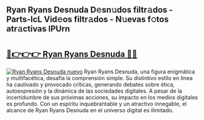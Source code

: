 ## Ryan Ryans Desnuda D𝚎sn𝚞dos filtr𝚊dos - Parts-IcL Vid𝚎os filtr𝚊dos - N𝚞evas f𝚘tos atr𝚊ctivas lPUrn

# <h2><a href="http://mb5dym.tromn.icu/?c=Ryan+Ryans+Desnuda">🔗👉👉👉 Ryan Ryans Desnuda 🔗🔗</a></h2>

[![Ryan Ryans Desnuda nuevo](https://i.imgur.com/pEAQMta.gif)](http://mb5dym.tromn.icu/?c=Ryan+Ryans+Desnuda)
Ryan Ryans Desnuda, una figura enigmática y multifacética, desafía la comprensión simple. Su distintivo estilo en línea ha cautivado y provocado críticas, generando debates sobre ética, autoexpresión y la dinámica de las sociedades digitales. A pesar de la incertidumbre de sus próximas acciones, su impacto en los medios digitales es profundo. Con un espíritu inquebrantable y un atractivo innegable, el alcance de Ryan Ryans Desnuda en el universo digital es ilimitado.
